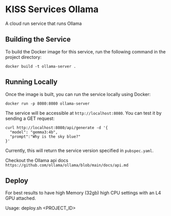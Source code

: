 # KISS Services Ollama

A cloud run service that runs Ollama

## Building the Service

To build the Docker image for this service, run the following command in the project directory:

```shell
docker build -t ollama-server .
```

## Running Locally

Once the image is built, you can run the service locally using Docker:

```shell
docker run -p 8080:8080 ollama-server
```

The service will be accessible at `http://localhost:8080`. You can test it by sending a GET request:

```shell
curl http://localhost:8080/api/generate -d '{
  "model": "gemma3:4b", 
  "prompt":"Why is the sky blue?"                               
}'
```

Currently, this will return the service version specified in `pubspec.yaml`.

Checkout the Ollama api docs `https://github.com/ollama/ollama/blob/main/docs/api.md`

## Deploy

For best results to have high Memory (32gb) high CPU settings with an L4 GPU attached.

Usage: deploy.sh <REGION> <PROJECT_ID>
